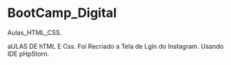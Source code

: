 # BootCamp_Digital
Aulas_HTML_CSS.

aULAS DE hTML E Css.
Foi Recriado a Tela de Lgin do Instagram.
Usando IDE pHpStorn.
